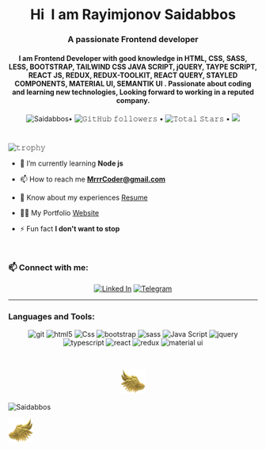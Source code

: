 
<h1 align="center">Hi <img style=" height: 70px;" src="https://emojipedia-us.s3.amazonaws.com/source/microsoft-teams/337/waving-hand_1f44b.png" alt=""> I am Rayimjonov Saidabbos</h1>
 
<h3 align="center">A passionate Frontend developer</h3>
<h4 align="center" >I am Frontend Developer with good knowledge in HTML, CSS, SASS, LESS,  BOOTSTRAP, TAILWIND CSS JAVA SCRIPT,  jQUERY, TAYPE SCRIPT, REACT JS, REDUX, REDUX-TOOLKIT, REACT QUERY, STAYLED COMPONENTS, MATERIAL UI, SEMANTIK UI  . Passionate about coding and learning new technologies, Looking forward to working in a reputed company.  </h3>
<p align="center"> <img src="https://komarev.com/ghpvc/?username=saidabbasun&label=Profile%20views&color=0e75b6&style=flat" alt="Saidabbos" />• 
 <img alt="𝙶𝚒𝚝𝙷𝚞𝚋 𝚏𝚘𝚕𝚕𝚘𝚠𝚎𝚛𝚜" src="https://img.shields.io/github/followers/JayantGoel001?label=Followers&style=social"> •
  <img src="https://img.shields.io/github/stars/saidabbasun?label=Stars" alt="𝚃𝚘𝚝𝚊𝚕 𝚂𝚝𝚊𝚛𝚜"> •
  <a href="https://github.com/sponsors/saidabbasun"><img src="https://img.shields.io/static/v1?label=Sponsor&message=%E2%9D%A4&logo=GitHub&color=%23fe8e86"/></a>
 </p>
 
#

![𝚝𝚛𝚘𝚙𝚑𝚢](https://github-profile-trophy.vercel.app/?username=JayantGoel001&column=9&margin-w=15&margin-h=15&no-bg=true&no-frame=true&theme=juicyfresh)


- 🌱 I’m currently learning **Node js**

- 📫 How to reach me **MrrrCoder@gmail.com**

- 📄 Know about my experiences [Resume](https://drive.google.com/drive/u/0/folders/1cQEP9-aL1edmVAk22X2vkSejnwqV-itd)

- 👨‍💻 My Portfolio [Website](https://saidabbos.netlify.app) 

- ⚡ Fun fact **I don't want to stop**
<br/>
<h3 align="left"> 📫 Connect with me:</h3>
<p align='center'>
<a href="https://www.linkedin.com/in/saidabbasun" target="_blank"><img align="center" src="https://cdn-icons-png.flaticon.com/512/174/174857.png" alt="Linked In" height="50"/></a>
<a href="https://t.me/saidabbasun" target="_blank"><img align="center" src="https://img.icons8.com/color/48/000000/telegram-app--v1.png " alt="Telegram" height="50" /></a>
</p>
<hr>
<h3 align="left">Languages and Tools:</h3>
<p align="center">
    <img
      src="https://www.vectorlogo.zone/logos/git-scm/git-scm-icon.svg"
      alt="git"
      height="60"
    />
    <img
      src="https://img.icons8.com/color/48/000000/html-5--v1.png"
      alt="html5"
      height="60"
    />
    <img
      src="https://img.icons8.com/color/48/000000/css3.png"
      alt="Css"
      height="60"
    />
     <img
      src="https://img.icons8.com/color/48/000000/bootstrap.png"
      alt="bootstrap"
      height="60"
    />
    <img
      src="https://img.icons8.com/color/48/000000/sass.png"
      alt="sass"
      height="60"
    />
     <img
      src="https://img.icons8.com/color/48/000000/javascript--v2.png"
      alt="Java Script  "
      height="60"
    />
    <img
      src="https://img.icons8.com/ios-filled/50/000000/jquery.png"
      alt="jquery"
      height="60"
    />
   <img
      src="https://img.icons8.com/color/48/000000/typescript.png"
      alt="typescript"
      width="40"
      height="40"
    />
    <img
      src="https://img.icons8.com/ultraviolet/40/000000/react--v2.png"
      alt="react"
      width="40"
      height="40"
    />
    <img
      src="https://img.icons8.com/color/48/000000/redux.png"
      alt="redux"
      width="40"
      height="40"
    />
    <img
      src="https://img.icons8.com/color/48/000000/material-ui.png"
      alt="material ui"
      width="40"
      height="40"
    />
</p>

<br/>
<p align="center">
<img height="50" width="50" src="WEBP/left.webp">
<!-- <p align="center"> -->
<!-- <p align = "center"> -->
<p>
<img align="center" src="https://github-readme-stats.vercel.app/api/top-langs?username=saidabbasun&show_icons=true&locale=en&layout=compact&theme=radical" alt="Saidabbos " />
<!-- </p> -->


</p>
<img height="50" width="50" src="WEBP/right.webp">
<!-- </p> -->
 </p>


